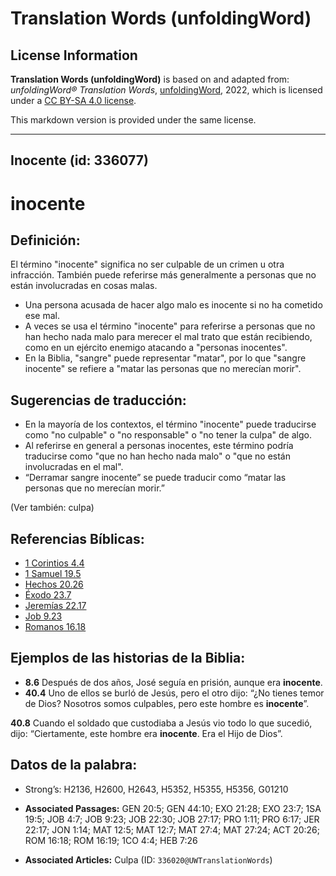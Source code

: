 # Translation Words (unfoldingWord)

## License Information

**Translation Words (unfoldingWord)** is based on and adapted from: _unfoldingWord® Translation Words_, [unfoldingWord](https://unfoldingword.org/utw), 2022, which is licensed under a [CC BY-SA 4.0 license](https://creativecommons.org/licenses/by-sa/4.0/legalcode.en).

This markdown version is provided under the same license.



--------------------------------

## Inocente (id: 336077)

inocente
========

Definición:
-----------

El término "inocente" significa no ser culpable de un crimen u otra infracción. También puede referirse más generalmente a personas que no están involucradas en cosas malas.

* Una persona acusada de hacer algo malo es inocente si no ha cometido ese mal.
* A veces se usa el término "inocente" para referirse a personas que no han hecho nada malo para merecer el mal trato que están recibiendo, como en un ejército enemigo atacando a "personas inocentes".
* En la Biblia, "sangre" puede representar "matar", por lo que "sangre inocente" se refiere a "matar las personas que no merecían morir".

Sugerencias de traducción:
--------------------------

* En la mayoría de los contextos, el término "inocente" puede traducirse como "no culpable" o "no responsable" o "no tener la culpa" de algo.
* Al referirse en general a personas inocentes, este término podría traducirse como "que no han hecho nada malo" o "que no están involucradas en el mal".
* “Derramar sangre inocente” se puede traducir como “matar las personas que no merecían morir.”

(Ver también: culpa)

Referencias Bíblicas:
---------------------

* [1 Corintios 4\.4](https://ref.ly/1Cor4:4)
* [1 Samuel 19\.5](https://ref.ly/1Sam19:5)
* [Hechos 20\.26](https://ref.ly/Acts20:26)
* [Éxodo 23\.7](https://ref.ly/Exod23:7)
* [Jeremías 22\.17](https://ref.ly/Jer22:17)
* [Job 9\.23](https://ref.ly/Job9:23)
* [Romanos 16\.18](https://ref.ly/Rom16:18)

Ejemplos de las historias de la Biblia:
---------------------------------------

* **8\.6** Después de dos años, José seguía en prisión, aunque era **inocente**.
* **40\.4** Uno de ellos se burló de Jesús, pero el otro dijo: “¿No tienes temor de Dios? Nosotros somos culpables, pero este hombre es **inocente**”.

 **40\.8** Cuando el soldado que custodiaba a Jesús vio todo lo que sucedió, dijo: “Ciertamente, este hombre era **inocente**. Era el Hijo de Dios”.

Datos de la palabra:
--------------------

* Strong’s: H2136, H2600, H2643, H5352, H5355, H5356, G01210

* **Associated Passages:** GEN 20:5; GEN 44:10; EXO 21:28; EXO 23:7; 1SA 19:5; JOB 4:7; JOB 9:23; JOB 22:30; JOB 27:17; PRO 1:11; PRO 6:17; JER 22:17; JON 1:14; MAT 12:5; MAT 12:7; MAT 27:4; MAT 27:24; ACT 20:26; ROM 16:18; ROM 16:19; 1CO 4:4; HEB 7:26
* **Associated Articles:** Culpa (ID: `336020@UWTranslationWords`)

